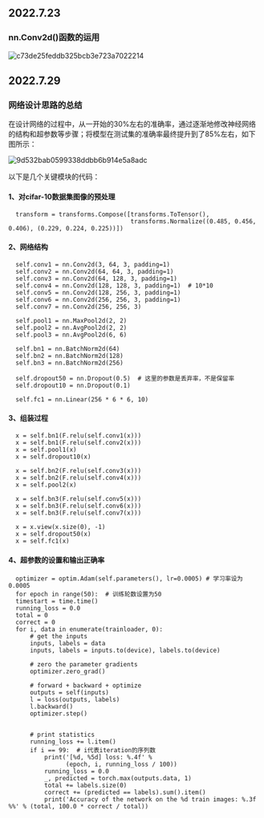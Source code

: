 ## 2022.7.23

### nn.Conv2d()函数的运用
![c73de25feddb325bcb3e723a7022214](https://user-images.githubusercontent.com/64791841/180587070-8f09b802-61be-42d8-a08b-37e25d1a33bf.jpg)


## 2022.7.29
### 网络设计思路的总结
  在设计网络的过程中，从一开始的30%左右的准确率，通过逐渐地修改神经网络的结构和超参数等步骤；将模型在测试集的准确率最终提升到了85%左右，如下图所示：
  
  ![9d532bab0599338ddbb6b914e5a8adc](https://user-images.githubusercontent.com/64791841/181664062-ef44b152-250a-454c-b541-79834f4404f8.jpg)

以下是几个关键模块的代码：

#### 1、对cifar-10数据集图像的预处理
      transform = transforms.Compose([transforms.ToTensor(),
                                      transforms.Normalize((0.485, 0.456, 0.406), (0.229, 0.224, 0.225))])

#### 2、网络结构

      self.conv1 = nn.Conv2d(3, 64, 3, padding=1)
      self.conv2 = nn.Conv2d(64, 64, 3, padding=1)
      self.conv3 = nn.Conv2d(64, 128, 3, padding=1)
      self.conv4 = nn.Conv2d(128, 128, 3, padding=1)  # 10*10
      self.conv5 = nn.Conv2d(128, 256, 3, padding=1)
      self.conv6 = nn.Conv2d(256, 256, 3, padding=1)
      self.conv7 = nn.Conv2d(256, 256, 3)

      self.pool1 = nn.MaxPool2d(2, 2)
      self.pool2 = nn.AvgPool2d(2, 2)
      self.pool3 = nn.AvgPool2d(6, 6)

      self.bn1 = nn.BatchNorm2d(64)
      self.bn2 = nn.BatchNorm2d(128)
      self.bn3 = nn.BatchNorm2d(256)

      self.dropout50 = nn.Dropout(0.5)  # 这里的参数是丢弃率，不是保留率
      self.dropout10 = nn.Dropout(0.1)

      self.fc1 = nn.Linear(256 * 6 * 6, 10)
      
 #### 3、组装过程
 
      x = self.bn1(F.relu(self.conv1(x)))
      x = self.bn1(F.relu(self.conv2(x)))
      x = self.pool1(x)
      x = self.dropout10(x)

      x = self.bn2(F.relu(self.conv3(x)))
      x = self.bn2(F.relu(self.conv4(x)))
      x = self.pool2(x)

      x = self.bn3(F.relu(self.conv5(x)))
      x = self.bn3(F.relu(self.conv6(x)))
      x = self.bn3(F.relu(self.conv7(x)))

      x = x.view(x.size(0), -1)
      x = self.dropout50(x)
      x = self.fc1(x)
      
 #### 4、超参数的设置和输出正确率
 
      optimizer = optim.Adam(self.parameters(), lr=0.0005) # 学习率设为0.0005
      for epoch in range(50):  # 训练轮数设置为50
      timestart = time.time()
      running_loss = 0.0
      total = 0
      correct = 0
      for i, data in enumerate(trainloader, 0):
          # get the inputs
          inputs, labels = data
          inputs, labels = inputs.to(device), labels.to(device)

          # zero the parameter gradients
          optimizer.zero_grad()

          # forward + backward + optimize
          outputs = self(inputs)
          l = loss(outputs, labels)
          l.backward()
          optimizer.step()


          # print statistics
          running_loss += l.item()
          if i == 99:  # i代表iteration的序列数
              print('[%d, %5d] loss: %.4f' %
                    (epoch, i, running_loss / 100))
              running_loss = 0.0
              _, predicted = torch.max(outputs.data, 1)
              total += labels.size(0)
              correct += (predicted == labels).sum().item()
              print('Accuracy of the network on the %d train images: %.3f %%' % (total, 100.0 * correct / total))
     
